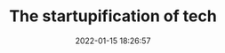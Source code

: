 ---
date: 2022-01-15 18:26:57
link:
  source: pocket
  source_url: https://getpocket.com
  text: The startupification of tech
  url: https://werd.io/2022/the-startupification-of-tech
source: pocket
syndicated:
- type: pocket
  url: https://werd.io/2022/the-startupification-of-tech
- type: mastodon
  url: https://mastodon.technology/users/roytang/statuses/107627919821499269
- type: twitter
  url: https://twitter.com/roytang/status/1482421180250603521/
title: The startupification of tech
---